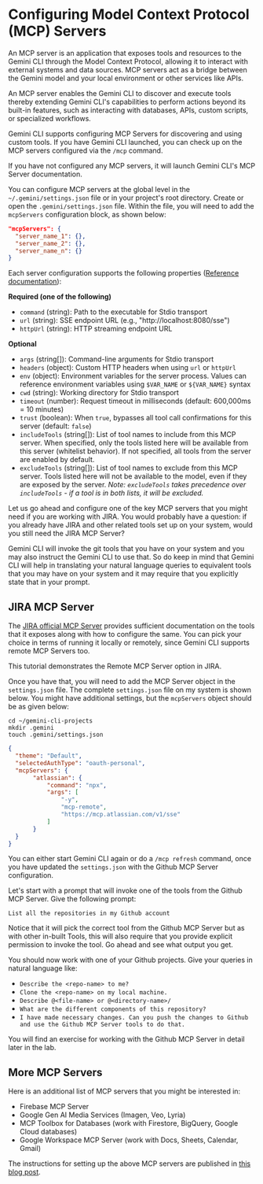 # Configuring Model Context Protocol (MCP) Servers

An MCP server is an application that exposes tools and resources to the Gemini CLI through the Model Context Protocol, allowing it to interact with external systems and data sources. MCP servers act as a bridge between the Gemini model and your local environment or other services like APIs.

An MCP server enables the Gemini CLI to discover and execute tools thereby extending Gemini CLI's capabilities to perform actions beyond its built-in features, such as interacting with databases, APIs, custom scripts, or specialized workflows.

Gemini CLI supports configuring MCP Servers for discovering and using custom tools. If you have Gemini CLI launched, you can check up on the MCP servers configured via the `/mcp` command.

If you have not configured any MCP servers, it will launch Gemini CLI's MCP Server documentation.

You can configure MCP servers at the global level in the `~/.gemini/settings.json` file or in your project's root directory. Create or open the `.gemini/settings.json` file. Within the file, you will need to add the `mcpServers` configuration block, as shown below:

```json
"mcpServers": {
  "server_name_1": {},
  "server_name_2": {},
  "server_name_n": {}
}
```

Each server configuration supports the following properties ([Reference documentation](https://github.com/google-gemini/gemini-cli/blob/main/docs/mcp-servers.md#server-configuration)):

**Required (one of the following)**

*   `command` (string): Path to the executable for Stdio transport
*   `url` (string): SSE endpoint URL (e.g., "http://localhost:8080/sse")
*   `httpUrl` (string): HTTP streaming endpoint URL

**Optional**

*   `args` (string[]): Command-line arguments for Stdio transport
*   `headers` (object): Custom HTTP headers when using `url` or `httpUrl`
*   `env` (object): Environment variables for the server process. Values can reference environment variables using `$VAR_NAME` or `${VAR_NAME}` syntax
*   `cwd` (string): Working directory for Stdio transport
*   `timeout` (number): Request timeout in milliseconds (default: 600,000ms = 10 minutes)
*   `trust` (boolean): When `true`, bypasses all tool call confirmations for this server (default: `false`)
*   `includeTools` (string[]): List of tool names to include from this MCP server. When specified, only the tools listed here will be available from this server (whitelist behavior). If not specified, all tools from the server are enabled by default.
*   `excludeTools` (string[]): List of tool names to exclude from this MCP server. Tools listed here will not be available to the model, even if they are exposed by the server.
    *Note: `excludeTools` takes precedence over `includeTools` - if a tool is in both lists, it will be excluded.*

Let us go ahead and configure one of the key MCP servers that you might need if you are working with JIRA. You would probably have a question: if you already have JIRA and other related tools set up on your system, would you still need the JIRA MCP Server?

Gemini CLI will invoke the git tools that you have on your system and you may also instruct the Gemini CLI to use that. So do keep in mind that Gemini CLI will help in translating your natural language queries to equivalent tools that you may have on your system and it may require that you explicitly state that in your prompt.

## JIRA MCP Server

The [JIRA official MCP Server](https://support.atlassian.com/atlassian-rovo-mcp-server/docs/setting-up-ides/) provides sufficient documentation on the tools that it exposes along with how to configure the same. You can pick your choice in terms of running it locally or remotely, since Gemini CLI supports remote MCP Servers too.

This tutorial demonstrates the Remote MCP Server option in JIRA. 

Once you have that, you will need to add the MCP Server object in the `settings.json` file. The complete `settings.json` file on my system is shown below. You might have additional settings, but the `mcpServers` object should be as given below:

```
cd ~/gemini-cli-projects
mkdir .gemini
touch .gemini/settings.json
```


```json
{
  "theme": "Default",
  "selectedAuthType": "oauth-personal",
  "mcpServers": {
       "atlassian": {
           "command": "npx",
           "args": [
               "-y",
               "mcp-remote",
               "https://mcp.atlassian.com/v1/sse"
           ]
       }
  }
}
```




You can either start Gemini CLI again or do a `/mcp refresh` command, once you have updated the `settings.json` with the Github MCP Server configuration.

Let's start with a prompt that will invoke one of the tools from the Github MCP Server. Give the following prompt:

```
List all the repositories in my Github account
```

Notice that it will pick the correct tool from the Github MCP Server but as with other in-built Tools, this will also require that you provide explicit permission to invoke the tool. Go ahead and see what output you get.

You should now work with one of your Github projects. Give your queries in natural language like:

*   `Describe the <repo-name> to me?`
*   `Clone the <repo-name> on my local machine.`
*   `Describe @<file-name> or @<directory-name>/`
*   `What are the different components of this repository?`
*   `I have made necessary changes. Can you push the changes to Github and use the Github MCP Server tools to do that.`

You will find an exercise for working with the Github MCP Server in detail later in the lab.


## More MCP Servers

Here is an additional list of MCP servers that you might be interested in:

*   Firebase MCP Server
*   Google Gen AI Media Services (Imagen, Veo, Lyria)
*   MCP Toolbox for Databases (work with Firestore, BigQuery, Google Cloud databases)
*   Google Workspace MCP Server (work with Docs, Sheets, Calendar, Gmail)

The instructions for setting up the above MCP servers are published in [this blog post](https://medium.com/google-cloud/supercharge-gemini-cli-with-custom-tools-and-mcp-servers-b599a35a379c).
